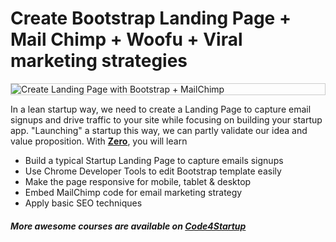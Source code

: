 # Create Bootstrap Landing Page + Mail Chimp + Woofu + Viral marketing strategies

<p style="border: 1px solid #ccc">
  <img src="https://code4startup.com/assets/project-zero-720f8c0a217fc048d41133523bbbac72.png" alt="Create Landing Page with Bootstrap + MailChimp">
</p>

In a lean startup way, we need to create a Landing Page to capture email signups and drive traffic to your site while focusing on building your startup app. "Launching" a startup this way, 
we can partly validate our idea and value proposition. With [**Zero**](https://code4startup.com/projects/zero-create-landing-page-mail-chimp-woofu-viral-marketing-strategies?utm_source=github.com&utm_medium=zero&utm_campaign=democode), 
you will learn

* Build a typical Startup Landing Page to capture emails signups
* Use Chrome Developer Tools to edit Bootstrap template easily
* Make the page responsive for mobile, tablet & desktop
* Embed MailChimp code for email marketing strategy
* Apply basic SEO techniques

##### More awesome courses are available on [Code4Startup](https://code4startup.com/?utm_source=github.com&utm_medium=zero&utm_campaign=democode)
